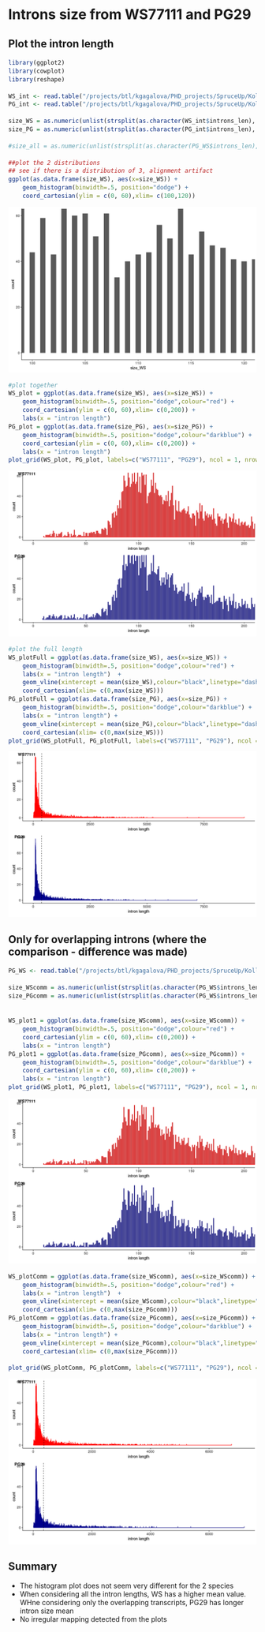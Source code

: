 Introns size from WS77111 and PG29
================

Plot the intron length
----------------------

``` r
library(ggplot2)
library(cowplot)
library(reshape)

WS_int <- read.table("/projects/btl/kgagalova/PHD_projects/SpruceUp/KollectorGeneReconstruction3species/PreliminaryResults12May/data/NumLengthIntrons/WS77111mutipleIntrons.txt", header=TRUE, quote="\"")
PG_int <- read.table("/projects/btl/kgagalova/PHD_projects/SpruceUp/KollectorGeneReconstruction3species/PreliminaryResults12May/data/NumLengthIntrons/PG29mutipleIntrons.txt", header=TRUE, quote="\"")

size_WS = as.numeric(unlist(strsplit(as.character(WS_int$introns_len), ",")))
size_PG = as.numeric(unlist(strsplit(as.character(PG_int$introns_len), ",")))

#size_all = as.numeric(unlist(strsplit(as.character(PG_WS$introns_len), ",")))

##plot the 2 distributions
## see if there is a distribution of 3, alignment artifact
ggplot(as.data.frame(size_WS), aes(x=size_WS)) +
    geom_histogram(binwidth=.5, position="dodge") + 
    coord_cartesian(ylim = c(0, 60),xlim= c(100,120))
```

![](images/non_overlapping_transcripts-1.png)

``` r
#plot together
WS_plot = ggplot(as.data.frame(size_WS), aes(x=size_WS)) +
    geom_histogram(binwidth=.5, position="dodge",colour="red") + 
    coord_cartesian(ylim = c(0, 60),xlim= c(0,200)) + 
    labs(x = "intron length")
PG_plot = ggplot(as.data.frame(size_PG), aes(x=size_PG)) +
    geom_histogram(binwidth=.5, position="dodge",colour="darkblue") + 
    coord_cartesian(ylim = c(0, 60),xlim= c(0,200)) + 
    labs(x = "intron length")
plot_grid(WS_plot, PG_plot, labels=c("WS77111", "PG29"), ncol = 1, nrow = 2)
```

![](images/non_overlapping_transcripts-2.png)

``` r
#plot the full length
WS_plotFull = ggplot(as.data.frame(size_WS), aes(x=size_WS)) +
    geom_histogram(binwidth=.5, position="dodge",colour="red") +
    labs(x = "intron length")  +
    geom_vline(xintercept = mean(size_WS),colour="black",linetype="dashed") + 
    coord_cartesian(xlim= c(0,max(size_WS)))
PG_plotFull = ggplot(as.data.frame(size_PG), aes(x=size_PG)) +
    geom_histogram(binwidth=.5, position="dodge",colour="darkblue") +
    labs(x = "intron length") + 
    geom_vline(xintercept = mean(size_PG),colour="black",linetype="dashed") + 
    coord_cartesian(xlim= c(0,max(size_WS)))
plot_grid(WS_plotFull, PG_plotFull, labels=c("WS77111", "PG29"), ncol = 1, nrow = 2)
```

![](images/non_overlapping_transcripts-3.png)

Only for overlapping introns (where the comparison - difference was made)
-------------------------------------------------------------------------

``` r
PG_WS <- read.table("/projects/btl/kgagalova/PHD_projects/SpruceUp/KollectorGeneReconstruction3species/PreliminaryResults12May/data/NumLengthIntrons/OverlappingMultipleIntrons.txt", header=TRUE, quote="\"")

size_WScomm = as.numeric(unlist(strsplit(as.character(PG_WS$introns_len.WS), ",")))
size_PGcomm = as.numeric(unlist(strsplit(as.character(PG_WS$introns_len.PG29), ",")))


WS_plot1 = ggplot(as.data.frame(size_WScomm), aes(x=size_WScomm)) +
    geom_histogram(binwidth=.5, position="dodge",colour="red") + 
    coord_cartesian(ylim = c(0, 60),xlim= c(0,200)) + 
    labs(x = "intron length")
PG_plot1 = ggplot(as.data.frame(size_PGcomm), aes(x=size_PGcomm)) +
    geom_histogram(binwidth=.5, position="dodge",colour="darkblue") + 
    coord_cartesian(ylim = c(0, 60),xlim= c(0,200)) + 
    labs(x = "intron length")
plot_grid(WS_plot1, PG_plot1, labels=c("WS77111", "PG29"), ncol = 1, nrow = 2)
```

![](images/overlapping_transcripts-1.png)

``` r
WS_plotComm = ggplot(as.data.frame(size_WScomm), aes(x=size_WScomm)) +
    geom_histogram(binwidth=.5, position="dodge",colour="red") +
    labs(x = "intron length")  +
    geom_vline(xintercept = mean(size_WScomm),colour="black",linetype="dashed") + 
    coord_cartesian(xlim= c(0,max(size_PGcomm)))
PG_plotComm = ggplot(as.data.frame(size_PGcomm), aes(x=size_PGcomm)) +
    geom_histogram(binwidth=.5, position="dodge",colour="darkblue") +
    labs(x = "intron length") + 
    geom_vline(xintercept = mean(size_PGcomm),colour="black",linetype="dashed") + 
    coord_cartesian(xlim= c(0,max(size_PGcomm)))

plot_grid(WS_plotComm, PG_plotComm, labels=c("WS77111", "PG29"), ncol = 1, nrow = 2)
```

![](images/overlapping_transcripts-2.png)

Summary
-------

-   The histogram plot does not seem very different for the 2 species
-   When considering all the intron lengths, WS has a higher mean value. WHne considering only the overlapping transcripts, PG29 has longer intron size mean
-   No irregular mapping detected from the plots
